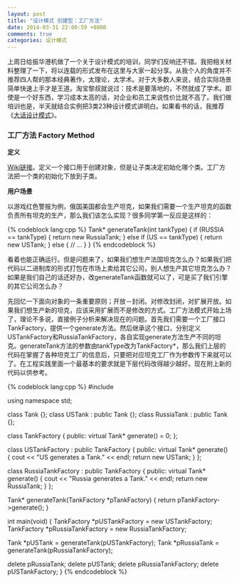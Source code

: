 ```yaml
---
layout: post
title: "设计模式 创建型：工厂方法"
date: 2014-03-31 22:00:59 +0800
comments: true
categories: 设计模式
---
```

上周日给振华港机做了一个关于设计模式的培训，同学们反响还不错。我把相关材料整理了一下，将以连载的形式发布在这里与大家一起分享。从我个人的角度并不推荐四人帮的那本经典著作，太理论，太学术。对于大多数人来说，结合实际场景简单快速上手才是王道。淘宝黎叔就说过：技术是要落地的，不然就成了学术。即使是一个好东西，学习成本太高的话，对企业和员工来说性价比就不高了。我们做培训也是，半天就结合实例把3类23种设计模式讲明白。如果看书的话，我推荐《[大话设计模式](http://book.douban.com/subject/2334288/)》。

### 工厂方法 Factory Method
**定义**

[Wiki链接](http://zh.wikipedia.org/wiki/%E5%B7%A5%E5%8E%82%E6%96%B9%E6%B3%95%E6%A8%A1%E5%BC%8F)。定义一个接口用于创建对象，但是让子类决定初始化哪个类。工厂方法把一个类的初始化下放到子类。

<!--more-->
**用户场景**

以游戏红色警报为例，俄国美国都会生产坦克，如果我们需要一个生产坦克的函数负责所有坦克的生产，那么我们该怎么实现？很多同学第一反应是这样的：

{% codeblock lang:cpp %}
Tank* generateTank(int tankType) {
  if (RUSSIA == tankType) {
    return new RussiaTank;
  }
  else if (US == tankType) {
    return new USTank;
  }
  else {
    // ...
  }
}
{% endcodeblock %}

看着也能正确运行。但是问题来了，如果我们想生产法国坦克怎么办？如果我们把代码以二进制库的形式打包在市场上卖给其它公司，别人想生产其它坦克怎么办？如果是我们自己的话还好办，改generateTank函数就可以了，可是买了我们引擎的其它公司怎么办？


先回忆一下面向对象的一条重要原则；开放－封闭。对修改封闭，对扩展开放。如果我们想生产新的坦克，应该采用扩展而不是修改的方式。工厂方法模式开始上场了，理论不多说，直接例子分析来解决现在的问题。首先我们需要一个工厂接口TankFactory，提供一个generate方法。然后继承这个接口，分别定义USTankFactory和RussiaTankFactory，各自实现generate方法生产不同的坦克。generateTank方法的参数由tankType改为TankFactory*，那么我们上层的代码在掌握了各种坦克工厂的信息后，只要把对应坦克工厂作为参数传下来就可以了。在工程实践里面一个最基本的要求就是下层代码改得越少越好。现在附上新的代码以供参考。

{% codeblock lang:cpp %}
#include <iostream>

using namespace std;

class Tank {};
class USTank : public Tank {};
class RussiaTank : public Tank {};

class TankFactory {
  public:
    virtual Tank* generate() = 0;
};

class USTankFactory : public TankFactory {
  public:
    virtual Tank* generate() { 
      cout << "US generates a Tank." << endl;
      return new USTank; }
};

class RussiaTankFactory : public TankFactory {
  public:
    virtual Tank* generate() { 
      cout << "Russia generates a Tank." << endl;
      return new RussiaTank;
    }
};

Tank* generateTank(TankFactory *pTankFactory) {
  return pTankFactory->generate();
}

int main(void) {
  TankFactory *pUSTankFactory = new USTankFactory;
  TankFactory *pRussiaTankFactory = new RussiaTankFactory;

  Tank *pUSTank = generateTank(pUSTankFactory);
  Tank *pRussiaTank = generateTank(pRussiaTankFactory);
    
  delete pRussiaTank;
  delete pUSTank;
  delete pRussiaTankFactory;
  delete pUSTankFactory;
}
{% endcodeblock %}
